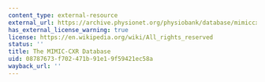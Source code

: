 ```yaml
---
content_type: external-resource
external_url: https://archive.physionet.org/physiobank/database/mimiccxr/
has_external_license_warning: true
license: https://en.wikipedia.org/wiki/All_rights_reserved
status: ''
title: The MIMIC-CXR Database
uid: 08787673-f702-471b-91e1-9f59421ec58a
wayback_url: ''
---
```

